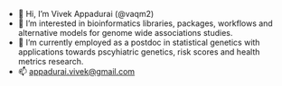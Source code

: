 - 👋 Hi, I’m Vivek Appadurai (@vaqm2)
- 👀 I’m interested in bioinformatics libraries, packages, workflows and alternative models for genome wide associations studies.
- 🌱 I’m currently employed as a postdoc in statistical genetics with applications towards pscyhiatric genetics, risk scores and health metrics research.
- 📫 appadurai.vivek@gmail.com

<!---
vaqm2/vaqm2 is a ✨ special ✨ repository because its `README.md` (this file) appears on your GitHub profile.
You can click the Preview link to take a look at your changes.
--->
